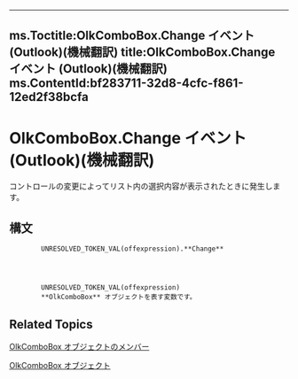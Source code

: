 

---
ms.Toctitle:OlkComboBox.Change イベント (Outlook)(機械翻訳)
title:OlkComboBox.Change イベント (Outlook)(機械翻訳)
ms.ContentId:bf283711-32d8-4cfc-f861-12ed2f38bcfa
---
# OlkComboBox.Change イベント (Outlook)(機械翻訳)




コントロールの変更によってリスト内の選択内容が表示されたときに発生します。

## 構文

            UNRESOLVED_TOKEN_VAL(offexpression).**Change**




            UNRESOLVED_TOKEN_VAL(offexpression)
            **OlkComboBox** オブジェクトを表す変数です。



## Related Topics

[OlkComboBox オブジェクトのメンバー](618de9e2-f5b9-40d9-239e-95aeb9dce092.md)

[OlkComboBox オブジェクト](8d5e2f25-2962-af28-2523-b7b82473ea0a.md)




